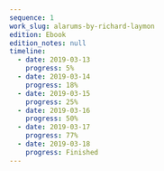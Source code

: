 ```yaml
---
sequence: 1
work_slug: alarums-by-richard-laymon
edition: Ebook
edition_notes: null
timeline:
  - date: 2019-03-13
    progress: 5%
  - date: 2019-03-14
    progress: 18%
  - date: 2019-03-15
    progress: 25%
  - date: 2019-03-16
    progress: 50%
  - date: 2019-03-17
    progress: 77%
  - date: 2019-03-18
    progress: Finished
---
```

